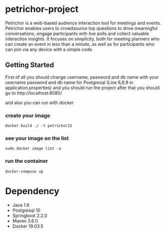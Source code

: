 # petrichor-project #
Petrichor is a web-based audience interaction tool for meetings and events. Petrichor enables users to crowdsource top questions to drive meaningful conversations, engage participants with live polls and collect valuable interaction insights. It focuses on simplicity, both for meeting planners who can create an event in less than a minute, as well as for participants who can join via any device with a simple code.

## Getting Started ##
First of all you should change username, password and db name with your username password and db name for Postgresql (Line 6,8,9 in application.properties)
and you should run the project after that you should go to  http://localhost:8080/

and also you can run with docker

### create your image ###
`docker build ./ -t petrichor12`

### see your image on the list ###
`sudo docker image list -a`

### run the container ###

 `docker-compose up`

# Dependency #
* Java 1.8
* Postgresql 10
* Springboot 2.2.0
* Maven 3.6.0
* Docker 19.03.5

